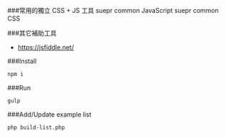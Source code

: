 ###常用的獨立 CSS + JS 工具
suepr common JavaScript
suepr common CSS

###其它補助工具
- https://jsfiddle.net/

###Install
```sh
npm i
```

###Run
```sh
gulp
```

###Add/Update example list
```sh
php build-list.php
```

